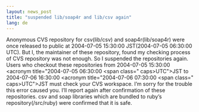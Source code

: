 ```yaml
---
layout: news_post
title: "suspended lib/soap4r and lib/csv again"
lang: de
---
```


Anonymous CVS repository for csv(lib/csv) and soap4r(lib/soap4r) were
once released to public at 2004-07-05 15:30:00 JST(2004-07-05 06:30:00
UTC). But I, the maintainer of these repository, found my checking
process of CVS repository was not enough. So I suspended the
repositories again. Users who checkout these repositories from
2004-07-05 15:30:00 <acronym title=\"2004-07-05 06:30:00 &lt;span
class=\" caps>UTC\"&gt;JST to 2004-07-06 16:30:00 <acronym
title=\"2004-07-06 07:30:00 &lt;span class=\" caps>UTC\"&gt;JST must
check your CVS workspace. I’m sorry for the trouble this error caused
you. I’ll report again after confirmation of these repositories. csv and
soap libraries which are bundled to ruby’s repository(/src/ruby) were
confirmed that it is safe.

